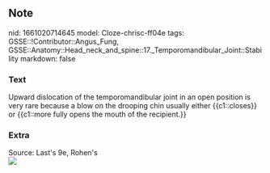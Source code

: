 ## Note
nid: 1661020714645
model: Cloze-chrisc-ff04e
tags: GSSE::!Contributor::Angus_Fung, GSSE::Anatomy::Head_neck_and_spine::17._Temporomandibular_Joint::Stability
markdown: false

### Text
Upward dislocation of the temporomandibular joint in an open position is very rare because a blow on the drooping chin usually either {{c1::closes}} or {{c1::more fully opens the mouth of the recipient.}}

### Extra
<div>
  Source: Last's 9e, Rohen's
</div>
<div><img src=
"paste-721251e906c517fbc89109fd672c1943240e7f23.jpg"></div>
